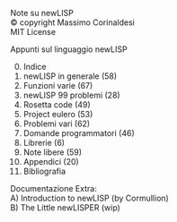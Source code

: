 Note su newLISP  
© copyright Massimo Corinaldesi  
MIT License  
    
Appunti sul linguaggio newLISP  
  
00) Indice  
01) newLISP in generale (58)  
02) Funzioni varie (67)  
03) newLISP 99 problemi (28)  
04) Rosetta code (49)  
05) Project eulero (53)  
06) Problemi vari (62)  
07) Domande programmatori (46)  
08) Librerie (6)  
09) Note libere (59)  
10) Appendici (20)  
11) Bibliografia  

Documentazione Extra:  
A) Introduction to newLISP (by Cormullion)  
B) The Little newLISPER (wip)  

